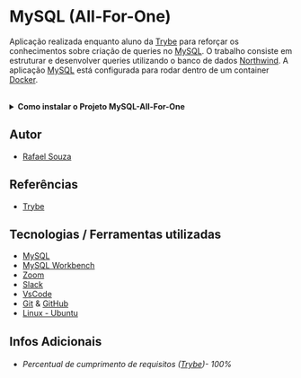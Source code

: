 # MySQL (All-For-One)

Aplicação realizada enquanto aluno da [Trybe](https://www.betrybe.com/) para reforçar os conhecimentos sobre criação de queries no [MySQL](https://www.mysql.com/). O trabalho consiste em estruturar e desenvolver queries utilizando o banco de dados [Northwind](https://www.aspsnippets.com/Articles/Download-and-Install-Microsoft-Northwind-Sample-database-in-MySql.aspx). A aplicação [MySQL](https://www.mysql.com/) está configurada para rodar dentro de um container [Docker](https://www.docker.com/).

<br>

<details>
  <summary><strong>Como instalar o Projeto MySQL-All-For-One</strong></summary><br />

## Instalação
 
<hr>
 
### Rodando a aplicação via [Docker](https://www.docker.com/)

> :warning: Antes de começar, seu docker-compose precisa estar na versão 1.29 ou superior. [Veja aqui](https://www.digitalocean.com/community/tutorials/how-to-install-and-use-docker-compose-on-ubuntu-20-04-pt) ou [na documentação](https://docs.docker.com/compose/install/) como instalá-lo. No primeiro artigo, você pode substituir onde está com `1.26.0` por `1.29.2`.

<br>

- Clone o repositório `git@github.com:Rafael-Souza-97/mysql-all-for-one.git`:

```bash
git clone git@github.com:Rafael-Souza-97/mysql-all-for-one.git
```

<br>

- Entre na pasta do repositório que você acabou de clonar:

```bash
cd mysql-all-for-one
```

<br>

- Rode o serviço `node` com o comando `docker-compose up -d`:

 > - Esse serviço irá inicializar um container chamado `one_for_all`.
 > - A partir daqui você pode rodar o container via CLI ou abri-lo no VS Code.
 
```bash
docker-compose up -d
```

<br>

- Use o comando `docker exec -it all_for_one bash`:

 > - Ele te dará acesso ao terminal interativo do container criado pelo compose, que está rodando em segundo plano.
 > - As credencias de acesso ao banco de dados estão definidas no arquivo `docker-compose.yml`, e são acessíveis no container através das variáveis de    ambiente `MYSQL_USER` e `MYSQL_PASSWORD`.

```bash
docker exec -it all_for_one bash
```

<br>

- Instale as depëndencias, caso necessário, com `npm install` (dentro do bash do container):

```bash
npm install
```

 > Execute a aplicação com `npm start` ou `npm run dev`

<br>
<hr>
 
### Rodando a aplicação SEM [Docker](https://www.docker.com/)

  > :warning: Para rodar a aplicação desta forma, obrigatoriamente você deve ter o [Node](https://nodejs.org/en/) instalado em seu computador.
 
 <br>

- Clone o repositório `git@github.com:Rafael-Souza-97/mysql-one-for-all.git`:

```bash
git clone git@github.com:Rafael-Souza-97/mysql-one-for-all.git
```

<br>

 - Instale as depëndencias, caso necessário, com `npm install`:

```bash
npm install
```

 > Execute a aplicação com `npm start` ou `npm run dev`

<hr>
<br>

</details>

## Autor

- [Rafael Souza](https://github.com/Rafael-Souza-97)

## Referências

 - [Trybe](https://www.betrybe.com/)

## Tecnologias / Ferramentas utilizadas

- [MySQL](https://www.mysql.com/)
- [MySQL Workbench](https://www.mysql.com/products/workbench/)
- [Zoom](https://zoom.us/)
- [Slack](https://slack.com/intl/pt-br/)
- [VsCode](https://code.visualstudio.com/)
- [Git](https://git-scm.com/) & [GitHub](https://github.com/)
- [Linux - Ubuntu](https://ubuntu.com/)

## Infos Adicionais

- ###### Percentual de cumprimento de requisitos ([Trybe](https://www.betrybe.com/))- 100%
